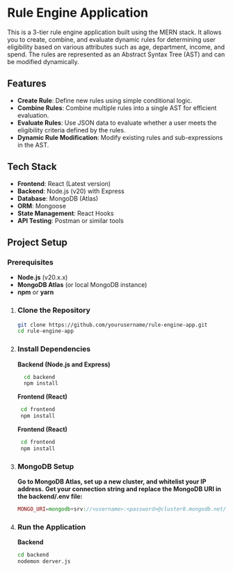 # Rule Engine Application

This is a 3-tier rule engine application built using the MERN stack. It allows you to create, combine, and evaluate dynamic rules for determining user eligibility based on various attributes such as age, department, income, and spend. The rules are represented as an Abstract Syntax Tree (AST) and can be modified dynamically.

## Features
- **Create Rule**: Define new rules using simple conditional logic.
- **Combine Rules**: Combine multiple rules into a single AST for efficient evaluation.
- **Evaluate Rules**: Use JSON data to evaluate whether a user meets the eligibility criteria defined by the rules.
- **Dynamic Rule Modification**: Modify existing rules and sub-expressions in the AST.

## Tech Stack
- **Frontend**: React (Latest version)
- **Backend**: Node.js (v20) with Express
- **Database**: MongoDB (Atlas)
- **ORM**: Mongoose
- **State Management**: React Hooks
- **API Testing**: Postman or similar tools

## Project Setup

### Prerequisites
- **Node.js** (v20.x.x)
- **MongoDB Atlas** (or local MongoDB instance)
- **npm** or **yarn**

1.  ### Clone the Repository
    ```bash
    git clone https://github.com/yourusername/rule-engine-app.git
    cd rule-engine-app
2.  ### Install Dependencies
      **Backend (Node.js and Express)**
       ```bash
         cd backend
         npm install
       ```
      **Frontend (React)**
       ```bash
        cd frontend
        npm install
       ```
      **Frontend (React)**
       ```bash
        cd frontend
        npm install
       ```
3. ### MongoDB Setup
   **Go to MongoDB Atlas, set up a new cluster, and whitelist your IP address.**
   **Get your connection string and replace the MongoDB URI in the backend/.env file:**
   ```php
   MONGO_URI=mongodb+srv://<username>:<password>@cluster0.mongodb.net/<dbname>?retryWrites=true&w=majority
   ```
4. ### Run the Application
   **Backend**
   ```bash
   cd backend
   nodemon derver.js


    
